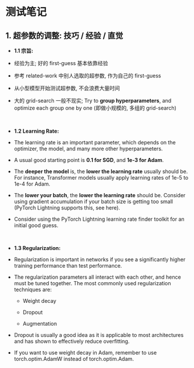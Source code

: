 # 测试笔记
## 1. 超参数的调整: 技巧 / 经验 / 直觉

- **1.1 宗旨:** 

- 经验为主; 好的 first-guess 基本依靠经验

- 参考 related-work 中别人选取的超参数, 作为自己的 first-guess

- 从小型模型开始测试超参数, 不会浪费大量时间

- 大的 grid-search 一般不现实; Try to **group hyperparameters**, and optimize each group one by one (即做小规模的, 多组的 grid-search) 

<br/>

- **1.2 Learning Rate:**

- The learning rate is an important parameter, which depends on the optimizer, the model, and many more other hyperparameters.

- A usual good starting point is **0.1 for SGD**, and **1e-3 for Adam**.

- The **deeper the model** is, the **lower the learning rate** usually should be. For instance, Transformer models usually apply learning rates of 1e-5 to 1e-4 for Adam.

- The **lower your batch**, the **lower the learning rate** should be. Consider using gradient accumulation if your batch size is getting too small (PyTorch Lightning supports this, see here).

- Consider using the PyTorch Lightning learning rate finder toolkit for an initial good guess.

<br/>

- **1.3 Regularization:**

- Regularization is important in networks if you see a significantly higher training performance than test performance.

- The regularization parameters all interact with each other, and hence must be tuned together. The most commonly used regularization techniques are:

    - Weight decay

    - Dropout

    - Augmentation

- Dropout is usually a good idea as it is applicable to most architectures and has shown to effectively reduce overfitting.

- If you want to use weight decay in Adam, remember to use torch.optim.AdamW instead of torch.optim.Adam.